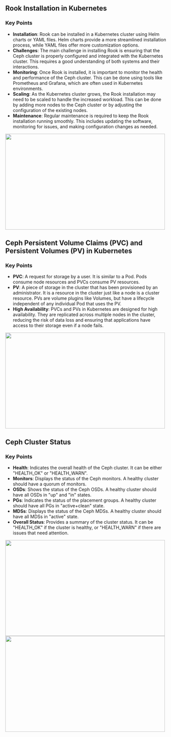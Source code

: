
## Rook Installation in Kubernetes

### Key Points
- **Installation**: Rook can be installed in a Kubernetes cluster using Helm charts or YAML files. Helm charts provide a more streamlined installation process, while YAML files offer more customization options.
- **Challenges**: The main challenge in installing Rook is ensuring that the Ceph cluster is properly configured and integrated with the Kubernetes cluster. This requires a good understanding of both systems and their interactions.
- **Monitoring**: Once Rook is installed, it is important to monitor the health and performance of the Ceph cluster. This can be done using tools like Prometheus and Grafana, which are often used in Kubernetes environments.
- **Scaling**: As the Kubernetes cluster grows, the Rook installation may need to be scaled to handle the increased workload. This can be done by adding more nodes to the Ceph cluster or by adjusting the configuration of the existing nodes.
- **Maintenance**: Regular maintenance is required to keep the Rook installation running smoothly. This includes updating the software, monitoring for issues, and making configuration changes as needed.

<img src="https://media.licdn.com/dms/image/D5622AQEX6Xt-3BcmPQ/feedshare-shrink_1280/0/1711906278926?e=1715212800&v=beta&t=Bb4q5JwV4f-bhNYm9urUbMn4ZA07A6Dl2exlCLJ9mik" width="500" height="300">


## Ceph Persistent Volume Claims (PVC) and Persistent Volumes (PV) in Kubernetes

### Key Points
- **PVC**: A request for storage by a user. It is similar to a Pod. Pods consume node resources and PVCs consume PV resources.
- **PV**: A piece of storage in the cluster that has been provisioned by an administrator. It is a resource in the cluster just like a node is a cluster resource. PVs are volume plugins like Volumes, but have a lifecycle independent of any individual Pod that uses the PV.
- **High Availability**: PVCs and PVs in Kubernetes are designed for high availability. They are replicated across multiple nodes in the cluster, reducing the risk of data loss and ensuring that applications have access to their storage even if a node fails.


<img src="https://media.licdn.com/dms/image/D5622AQEp0sMTNhhrIA/feedshare-shrink_20/0/1711906278913?e=1715212800&v=beta&t=6GMwm5515PIoUjI9eDkC3WIQpGZbbU2asqhQG6UhHlE" width="500" height="300">






## Ceph Cluster Status

### Key Points
- **Health**: Indicates the overall health of the Ceph cluster. It can be either "HEALTH_OK" or "HEALTH_WARN".
- **Monitors**: Displays the status of the Ceph monitors. A healthy cluster should have a quorum of monitors.
- **OSDs**: Shows the status of the Ceph OSDs. A healthy cluster should have all OSDs in "up" and "in" states.
- **PGs**: Indicates the status of the placement groups. A healthy cluster should have all PGs in "active+clean" state.
- **MDSs**: Displays the status of the Ceph MDSs. A healthy cluster should have all MDSs in "active" state.
- **Overall Status**: Provides a summary of the cluster status. It can be "HEALTH_OK" if the cluster is healthy, or "HEALTH_WARN" if there are issues that need attention.


<img src="https://media.licdn.com/dms/image/D5622AQF6O1iDmQswiQ/feedshare-shrink_1280/0/1711906278901?e=1715212800&v=beta&t=LrhgP4HKR_v-a4V4BuQR1E7wwTy34DhAnNe6tBIYqJE" width="500" height="300">

<img src="https://media.licdn.com/dms/image/D5622AQEWjdIccZPdHA/feedshare-shrink_1280/0/1711906278914?e=1715212800&v=beta&t=2GZaJT0XnJ6pvUUUiM1GiixgRDOAqUO63ymeRIH5ZUs" width="500" height="300">

